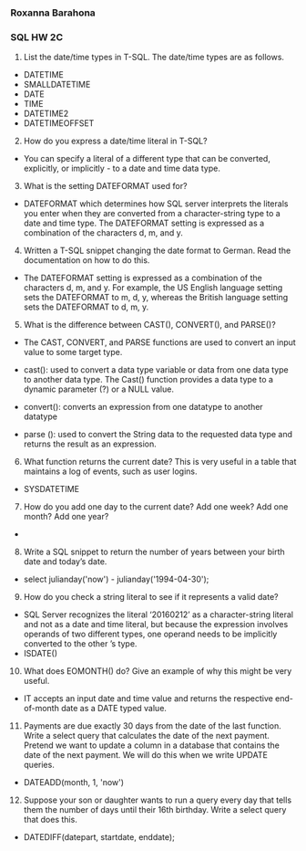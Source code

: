 ### Roxanna Barahona
### SQL HW 2C

1. List the date/time types in T-SQL.
The date/time types are as follows.
- DATETIME
- SMALLDATETIME
- DATE
- TIME
- DATETIME2
- DATETIMEOFFSET

2. How do you express a date/time literal in T-SQL?
- You can specify a literal of a different type that can be converted, explicitly, or implicitly - to a date and time data type.

3. What is the setting DATEFORMAT used for?
- DATEFORMAT which determines how SQL server interprets the literals you enter when they are converted from a character-string type to a date and time type. The DATEFORMAT setting is expressed as a combination of the characters d, m, and y.

4. Written a T-SQL snippet changing the date format to German. Read the documentation on how to do
this.
- The DATEFORMAT setting is expressed as a combination of the characters d, m, and y. For example, the US English language setting sets the DATEFORMAT to m, d, y, whereas the British language setting sets the DATEFORMAT to d, m, y.

5. What is the difference between CAST(), CONVERT(), and PARSE()?
- The CAST, CONVERT, and PARSE functions are used to convert an input value to some target
type.

- cast():  used to convert a data type variable or data from one data type to another data type. The Cast() function provides a data type to a dynamic parameter (?) or a NULL value.
- convert():  converts an expression from one datatype to another datatype
- parse (): used to convert the String data to the requested data type and returns the result as an expression.

6. What function returns the current date? This is very useful in a table that maintains a log of events, such as user logins.
- SYSDATETIME
7. How do you add one day to the current date? Add one week? Add one month? Add one year?
-
8. Write a SQL snippet to return the number of years between your birth date and today’s date.
- select julianday('now') - julianday('1994-04-30');

9. How do you check a string literal to see if it represents a valid date?
- SQL Server recognizes the literal ‘20160212’ as a character-string literal and not as a date
and time literal, but because the expression involves operands of two different types, one
operand needs to be implicitly converted to the other ’s type.
- ISDATE()

10. What does EOMONTH() do? Give an example of why this might be very useful.
- IT accepts an input date and time value and returns the respective end-of-month date as a DATE typed value.

11. Payments are due exactly 30 days from the date of the last function. Write a select query that calculates
the date of the next payment. Pretend we want to update a column in a database that contains the
date of the next payment. We will do this when we write UPDATE queries.
- DATEADD(month, 1, 'now')

12. Suppose your son or daughter wants to run a query every day that tells them the number of days until
their 16th birthday. Write a select query that does this.
- DATEDIFF(datepart, startdate, enddate);
